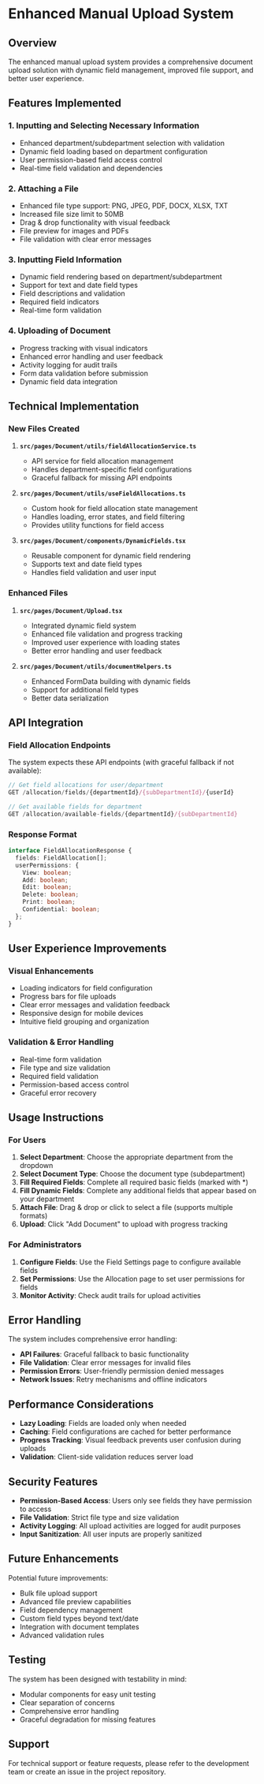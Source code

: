 # Enhanced Manual Upload System

## Overview
The enhanced manual upload system provides a comprehensive document upload solution with dynamic field management, improved file support, and better user experience.

## Features Implemented

### 1. **Inputting and Selecting Necessary Information**
- Enhanced department/subdepartment selection with validation
- Dynamic field loading based on department configuration
- User permission-based field access control
- Real-time field validation and dependencies

### 2. **Attaching a File**
- Enhanced file type support: PNG, JPEG, PDF, DOCX, XLSX, TXT
- Increased file size limit to 50MB
- Drag & drop functionality with visual feedback
- File preview for images and PDFs
- File validation with clear error messages

### 3. **Inputting Field Information**
- Dynamic field rendering based on department/subdepartment
- Support for text and date field types
- Field descriptions and validation
- Required field indicators
- Real-time form validation

### 4. **Uploading of Document**
- Progress tracking with visual indicators
- Enhanced error handling and user feedback
- Activity logging for audit trails
- Form data validation before submission
- Dynamic field data integration

## Technical Implementation

### New Files Created
1. **`src/pages/Document/utils/fieldAllocationService.ts`**
   - API service for field allocation management
   - Handles department-specific field configurations
   - Graceful fallback for missing API endpoints

2. **`src/pages/Document/utils/useFieldAllocations.ts`**
   - Custom hook for field allocation state management
   - Handles loading, error states, and field filtering
   - Provides utility functions for field access

3. **`src/pages/Document/components/DynamicFields.tsx`**
   - Reusable component for dynamic field rendering
   - Supports text and date field types
   - Handles field validation and user input

### Enhanced Files
1. **`src/pages/Document/Upload.tsx`**
   - Integrated dynamic field system
   - Enhanced file validation and progress tracking
   - Improved user experience with loading states
   - Better error handling and user feedback

2. **`src/pages/Document/utils/documentHelpers.ts`**
   - Enhanced FormData building with dynamic fields
   - Support for additional field types
   - Better data serialization

## API Integration

### Field Allocation Endpoints
The system expects these API endpoints (with graceful fallback if not available):

```typescript
// Get field allocations for user/department
GET /allocation/fields/{departmentId}/{subDepartmentId}/{userId}

// Get available fields for department
GET /allocation/available-fields/{departmentId}/{subDepartmentId}
```

### Response Format
```typescript
interface FieldAllocationResponse {
  fields: FieldAllocation[];
  userPermissions: {
    View: boolean;
    Add: boolean;
    Edit: boolean;
    Delete: boolean;
    Print: boolean;
    Confidential: boolean;
  };
}
```

## User Experience Improvements

### Visual Enhancements
- Loading indicators for field configuration
- Progress bars for file uploads
- Clear error messages and validation feedback
- Responsive design for mobile devices
- Intuitive field grouping and organization

### Validation & Error Handling
- Real-time form validation
- File type and size validation
- Required field validation
- Permission-based access control
- Graceful error recovery

## Usage Instructions

### For Users
1. **Select Department**: Choose the appropriate department from the dropdown
2. **Select Document Type**: Choose the document type (subdepartment)
3. **Fill Required Fields**: Complete all required basic fields (marked with *)
4. **Fill Dynamic Fields**: Complete any additional fields that appear based on your department
5. **Attach File**: Drag & drop or click to select a file (supports multiple formats)
6. **Upload**: Click "Add Document" to upload with progress tracking

### For Administrators
1. **Configure Fields**: Use the Field Settings page to configure available fields
2. **Set Permissions**: Use the Allocation page to set user permissions for fields
3. **Monitor Activity**: Check audit trails for upload activities

## Error Handling

The system includes comprehensive error handling:
- **API Failures**: Graceful fallback to basic functionality
- **File Validation**: Clear error messages for invalid files
- **Permission Errors**: User-friendly permission denied messages
- **Network Issues**: Retry mechanisms and offline indicators

## Performance Considerations

- **Lazy Loading**: Fields are loaded only when needed
- **Caching**: Field configurations are cached for better performance
- **Progress Tracking**: Visual feedback prevents user confusion during uploads
- **Validation**: Client-side validation reduces server load

## Security Features

- **Permission-Based Access**: Users only see fields they have permission to access
- **File Validation**: Strict file type and size validation
- **Activity Logging**: All upload activities are logged for audit purposes
- **Input Sanitization**: All user inputs are properly sanitized

## Future Enhancements

Potential future improvements:
- Bulk file upload support
- Advanced file preview capabilities
- Field dependency management
- Custom field types beyond text/date
- Integration with document templates
- Advanced validation rules

## Testing

The system has been designed with testability in mind:
- Modular components for easy unit testing
- Clear separation of concerns
- Comprehensive error handling
- Graceful degradation for missing features

## Support

For technical support or feature requests, please refer to the development team or create an issue in the project repository.
